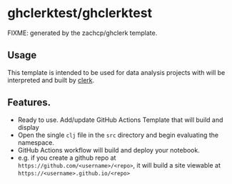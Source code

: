 # ghclerktest/ghclerktest


FIXME: generated by the zachcp/ghclerk template.

## Usage

This template is intended to be used for data analysis projects with will 
be interpreted and built by [clerk](https://github.com/nextjournal/clerk).



## Features.

- Ready to use. Add/update GitHub Actions Template that will build and display
- Open the single `clj` file in the `src` directory and begin evaluating the namespace.
- GitHub Actions workflow will build and deploy your notebook.
- e.g. if you create a github repo at `https://github.com/<username>/<repo>`, it will build a site viewable at `https://<username>.github.io/<repo>`

